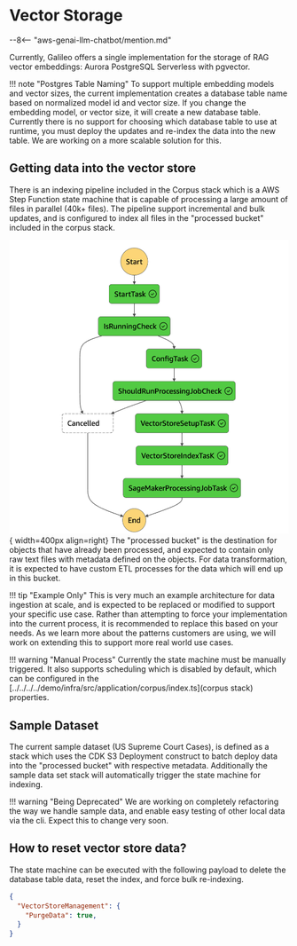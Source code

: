 # Vector Storage

--8<-- "aws-genai-llm-chatbot/mention.md"

Currently, Galileo offers a single implementation for the storage of RAG vector embeddings: Aurora PostgreSQL Serverless with pgvector.

!!! note "Postgres Table Naming"
    To support multiple embedding models and vector sizes, the current implementation creates a database table name based on normalized model id and vector size. If you change the embedding model, or vector size, it will create a new database table. Currently there is no support for choosing which database table to use at runtime, you must deploy the updates and re-index the data into the new table. We are working on a more scalable solution for this.

## Getting data into the vector store

There is an indexing pipeline included in the Corpus stack which is a AWS Step Function state machine that is capable of processing a large amount of files in parallel (40k+ files). The pipeline support incremental and bulk updates, and is configured to index all files in the "processed bucket" included in the corpus stack.

![Alt text](image.png){ width=400px align=right}
The "processed bucket" is the destination for objects that have already been processed, and expected to contain only raw text files with metadata defined on the objects. For data transformation, it is expected to have custom ETL processes for the data which will end up in this bucket.

!!! tip "Example Only"
    This is very much an example architecture for data ingestion at scale, and is expected to be replaced or modified to support your specific use case. Rather than attempting to force your implementation into the current process, it is recommended to replace this based on your needs. As we learn more about the patterns customers are using, we will work on extending this to support more real world use cases.

!!! warning "Manual Process"
    Currently the state machine must be manually triggered. It also supports scheduling which is disabled by default, which can be configured in the [../../../../demo/infra/src/application/corpus/index.ts](corpus stack) properties.

## Sample Dataset

The current sample dataset (US Supreme Court Cases), is defined as a stack which uses the CDK S3 Deployment construct to batch deploy data into the "processed bucket" with respective metadata. Additionally the sample data set stack will automatically trigger the state machine for indexing.

!!! warning "Being Deprecated"
    We are working on completely refactoring the way we handle sample data, and enable easy testing of other local data via the cli. Expect this to change very soon.

## How to reset vector store data?

The state machine can be executed with the following payload to delete the database table data, reset the index, and force bulk re-indexing.

```json
{
  "VectorStoreManagement": {
    "PurgeData": true,
  }
}
```
